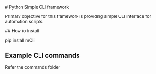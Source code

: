 # Python Simple CLI framework 

Primary objective for this framework is providing simple CLI interface for automation scripts. 


## How to install

pip install mCli


## Example CLI commands 

Refer the commands folder
